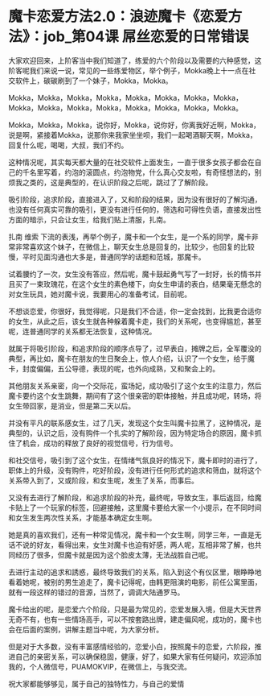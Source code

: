 # 魔卡恋爱方法2.0：浪迹魔卡《恋爱方法》：job_第04课 屌丝恋爱的日常错误

大家欢迎回来，上阶客当中我们知道了，练爱的六个阶段以及需要的六种感觉，这阶客呢我们来说一说，常见的一些练爱物区，举个例子，Mokka晚上十一点在社交软件上，碳碳刷到了一个妹子，Mokka，Mokka。

Mokka，Mokka，Mokka，Mokka，Mokka，Mokka，Mokka，Mokka，Mokka，Mokka，Mokka，Mokka，Mokka，Mokka，Mokka，Mokka。

Mokka，Mokka，Mokka，说你好，Mokka，说你好，你离我好近啊，Mokka，说是啊，紧接着Mokka，说那你来我家坐坐呗，我们一起喝酒聊天啊，Mokka，回复什么呢，喝喝，大叔，我们不约。

这种情况呢，其实每天都大量的在社交软件上面发生，一直于很多女孩子都会在自己的千名里写着，约泡的滚圆点，约泡物党，什么真心交友啦，有奇怪想法的，别烦我之类的，这是典型的，在认识阶段之后呢，跳过了了解阶段。

吸引阶段，追求阶段，直接进入了，又和阶段的结果，因为没有很好的了解沟通，也没有任何真实可靠的吸引，更没有进行任何的，筛选和可得性负语，直接发出性方面的暗示，只会让女生，给我们贴上清服，扎南。

扎南 维索 下流的表浅，再举个例子，魔卡和一个女生，是一个系的同学，魔卡非常非常喜欢这个妹子，在微信上，聊天女生总是回复的，比较少，也回复的比较慢，平时见面沟通也大多是，普通同学的话题和范城，那魔卡。

试着腰约了一次，女生没有答应，然后呢，魔卡鼓起勇气写了一封好，长的情书并且买了一束玫瑰花，在这个女生的素色楼下，向女生申请的表白，结果毫无懸念的对女生玩具，她对魔卡说，我要用心的准备考试，目前呢。

不想谈恋爱，你很好，我觉得呢，只是我们不合适，你一定会找到，比我更合适你的女生，从此之后，该女生就各种躲着魔卡走，我们的关系呢，也变得尴尬，甚至呢，连普通同学的关系都无法恢复，这种情况。

就属于将吸引阶段，和追求阶段的顺序点导了，过早表白，摊牌之后，全军覆没的典型，再比如，魔卡在朋友的生日聚会上，惊人介绍，认识了一个女生，给于魔卡，封度偏偏，五公导德，表现的呢，也外向成熟，又和聚会上的。

其他朋友关系亲密，向一个交际花，蛮场妃，成功吸引了这个女生的注意力，然后魔卡要约这个女生跳舞，期间有了这个很亲密的职体接触，并且成功呢，转场，将女生带回家，是消业，但是第二天以后。

并没有平凡的联系感女生，过了几天，发现这个女生叫魔卡拉黑了，这种情况，是典型的，认识之后，没有购件一个扎实的了解阶段，因为特定场合的原因，魔卡抓住了机会，成功的释放了良好的视觉信号，行为信号。

和社交信号，吸引到了这个女生，在情绪气氛良好的情况下，魔卡即时的进行了，职体上的升级，没有购件，吃好阶段，没有进行任何形式的追求和筛血，就将这个关系带入到了，又或阶段，和女生呢，发生了关系，而事后。

又没有去进行了解阶段，和追求阶段的补充，最终呢，导致女生，事后返回，给魔卡贴上了一个玩家的标签，回避接触，这里魔卡要给大家一个小提示，在不同时间和女生发生两次性关系，才能基本确定女生啊。

她是真的喜欢我们，还有一种常见情况，魔卡和一个女生啊，同学三年，一直是无话不说的好友，看得出来，女生对魔卡也迫有好感，两人呢，互相非常了解，也共同经历了很多，但魔卡就是因为这个脸皮太薄，无法战胜自己呢。

去进行主动的追求和誘惑，最终导致我们的关系，陷入到这个有仪区里，眼睁睁地看着她呢，被别的男生追走了，魔卡记得呢，由韩更阻演的电影，前任公寓里面，就有一段这样的错过的音源，当然了，调调大陆通罗马。

魔卡给出的呢，是恋爱六个阶段，只是最为常见的，恋爱发展入境，但是大天世界无奇不有，也有一些情场高手，可以不按套路出牌，建走偏风呢，成功的，魔卡也会在后面的案例，讲解主题当中呢，为大家分析。

但是对于大多数，没有丰富感情经验的，恋爱小白，按照魔卡的恋爱，六阶段，推进自己的亲密关系，可以确保稳固，健康，好了，如果大家有任何疑问，欢迎添加我的，个人微信号，PUAMOKVIP，在微信上，与我交流。

祝大家都能够够见，属于自己的独特性力，与自己的爱情